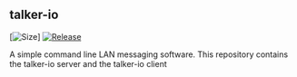 ## talker-io

[![Size](https://img.shields.io/github/repo-size/tarithj/talker-io)]
[![Release](https://img.shields.io/github/release/zyedidia/micro.svg?label=Release)](https://github.com/zyedidia/micro/releases)

A simple command line LAN messaging software.
This repository contains the talker-io server and the talker-io client


